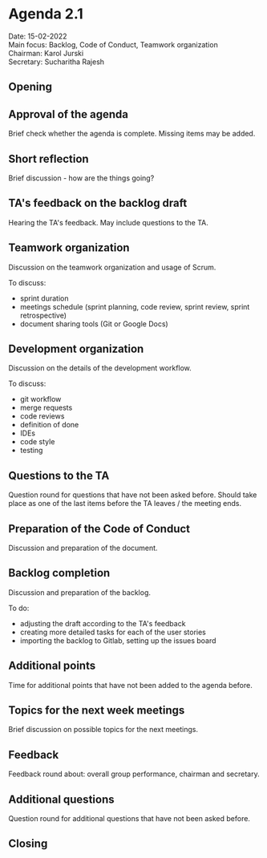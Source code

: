 # Agenda 2.1

Date:           15-02-2022\
Main focus:     Backlog, Code of Conduct, Teamwork organization\
Chairman:       Karol Jurski\
Secretary:      Sucharitha Rajesh

## Opening

## Approval of the agenda
Brief check whether the agenda is complete. Missing items may be added.

## Short reflection
Brief discussion - how are the things going?

## TA's feedback on the backlog draft
Hearing the TA's feedback. May include questions to the TA.

## Teamwork organization
Discussion on the teamwork organization and usage of Scrum.

To discuss:
- sprint duration
- meetings schedule (sprint planning, code review, sprint review, sprint retrospective)
- document sharing tools (Git or Google Docs)

## Development organization
Discussion on the details of the development workflow.

To discuss:
- git workflow
- merge requests
- code reviews
- definition of done
- IDEs
- code style
- testing

## Questions to the TA
Question round for questions that have not been asked before.
Should take place as one of the last items before the TA leaves / the meeting ends.

## Preparation of the Code of Conduct
Discussion and preparation of the document.

## Backlog completion
Discussion and preparation of the backlog.

To do:
- adjusting the draft according to the TA's feedback
- creating more detailed tasks for each of the user stories
- importing the backlog to Gitlab, setting up the issues board

## Additional points
Time for additional points that have not been added to the agenda before.

## Topics for the next week meetings
Brief discussion on possible topics for the next meetings.

## Feedback
Feedback round about: overall group performance, chairman and secretary.

## Additional questions
Question round for additional questions that have not been asked before.

## Closing
